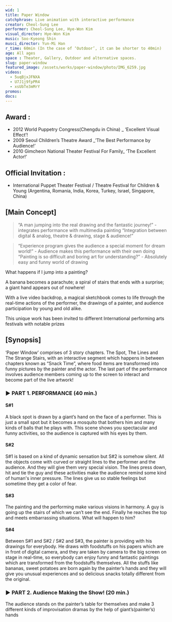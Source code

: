 ```yaml
---
wid: 1
title: Paper Window
catchphrase: Live animation with interactive performance
creator: Cheol-Sung Lee
performer: Cheol-Sung Lee, Hye-Won Kim
visual_director: Hye-Won Kim
music: Soo-Kyeong Shin
musci_director: Yun-Mi Han
r_time: 60min (In the case of ‘Outdoor’, it can be shorter to 40min)
age: All ages
space : Theater, Gallery, Outdoor and alternative spaces.
slug: paper-window
featured_image: /assets/works/paper-window/photo/IMG_6259.jpg
videos:
  - 5uqBjxJFNXA
  - U7J1j9fpPR4
  - xsUbTe3mMrY
promos:
docs:
---
```


## Award :

- 2012 World Puppetry Congress(Chengdu in China) _ ‘Excellent Visual Effect’!
- 2009 Seoul Children’s Theatre Award _’The Best Performance by Audience!’ 
- 2010 Gimcheon National Theater Festival For Family_ ‘The Excellent Actor!’

## Official Invitation :

- International Puppet Theater Festival / Theatre Festival for Children & Young
(Argentina, Romania, India, Korea, Turkey, Israel, Singapore, China)

## [Main Concept]

> “A man jumping into the real drawing and the fantastic journey!” -<Paper Window> integrates performance with multimedia painting
> “Integration between digital & analog, theatre & drawing, stage & audience!”

> “Experience program gives the audience a special moment for dream world!” - Audience makes this performance with their own doing
“Painting is so difficult and boring art for understanding?” - Absolutely easy and funny world of drawing

What happens if I jump into a painting?

A banana becomes a parachute; a spiral of stairs that ends with a surprise; a giant hand appears out of nowhere!

With a live video backdrop, a magical sketchbook comes to life through the real-time actions of the performer, the drawings of a painter, and audience participation by young and old alike.

This unique work has been invited to different International performing arts festivals with notable prizes

## [Synopsis]

‘Paper Window’ comprises of 3 story chapters. The Spot, The Lines and The Strange Stairs, with an interactive segment which happens in between chapters known as “Snack Time”, where food items are transformed into funny pictures by the painter and the actor. The last part of the performance involves audience members coming up to the screen to interact and become part of the live artwork!

### ▶ PART 1. PERFORMANCE (40 min.)

#### S#1 <The Spot>

A black spot is drawn by a giant’s hand on the face of a performer. This is just a small spot but it becomes a mosquito that bothers him and many kinds of balls that he plays with. This scene shows you spectacular and funny activities, so the audience is captured with his eyes by them.

#### S#2 <The Lines>

S#1 is based on a kind of dynamic sensation but S#2 is somehow silent. All the objects come with curved or straight lines to the performer and the audience. And they will give them very special vision. The lines press down, hit and tie the guy and these activities make the audience remind some kind of human's inner pressure. The lines give us so stable feelings but sometime they get a color of fear.

#### S#3 <The Strange stairs>

The painting and the performing make various visions in harmony. A guy is going up the stairs of which we can’t see the end. Finally he reaches the top and meets embarrassing situations. What will happen to him?

#### S#4 <The Snack times>

Between S#1 and S#2 / S#2 and S#3, the painter is providing with his drawings for everybody. He draws with foodstuffs on his papers which are in front of digital camera, and they are taken by camera to the big screen on stage in real-time, so everybody can enjoy funny and fantastic paintings which are transformed from the foodstuffs themselves. All the stuffs like bananas, sweet potatoes are born again by the painter’s hands and they will give you unusual experiences and so delicious snacks totally different from the original.

### ▶ PART 2. Audience Making the Show! (20 min.)

The audience stands on the painter’s table for themselves and make 3 different kinds of improvisation dramas by the help of giant’s(painter’s) hands


